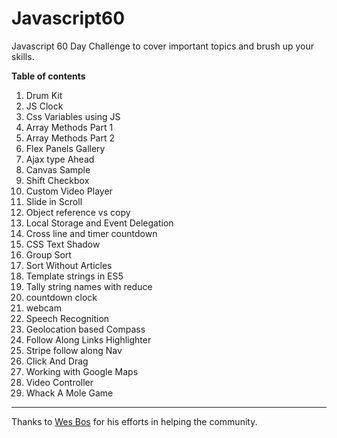 # Javascript60
Javascript 60 Day Challenge to cover important topics and brush up your skills.

**Table of contents**


1. Drum Kit
1. JS Clock
1. Css Variables using JS
1. Array Methods Part 1
1. Array Methods Part 2
1. Flex Panels Gallery
1. Ajax type Ahead
1. Canvas Sample
1. Shift Checkbox
1. Custom Video Player
1. Slide in Scroll
1. Object reference vs copy
1. Local Storage and Event Delegation 
1. Cross line and timer countdown
1. CSS Text Shadow
1. Group Sort
1. Sort Without Articles
1. Template strings in ES5
1. Tally string names with reduce
1. countdown clock
1. webcam
1. Speech Recognition
1. Geolocation based Compass
1. Follow Along Links Highlighter
1. Stripe follow along Nav
1. Click And Drag
1. Working with Google Maps
1. Video Controller
1. Whack A Mole Game

---

Thanks to [Wes Bos](https://twitter.com/wesbos
) for his efforts in helping the community.
